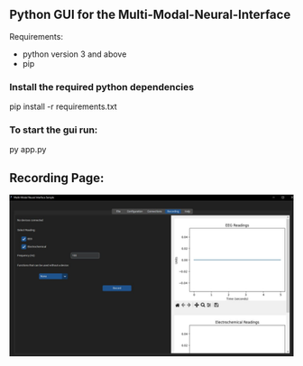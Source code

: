 ## Python GUI for the Multi-Modal-Neural-Interface

Requirements:

- python version 3 and above
- pip

### Install the required python dependencies
pip install -r requirements.txt

### To start the gui run:
py app.py

## Recording Page:
![](assets/graphs.JPG)
